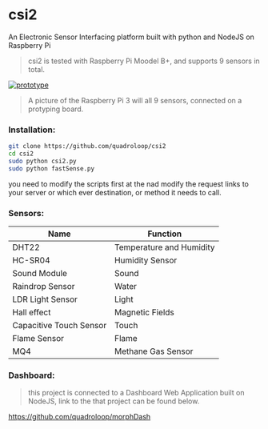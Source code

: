 # csi2
An Electronic Sensor Interfacing platform built with python and NodeJS on Raspberry Pi 

> csi2 is tested with Raspberry Pi Moodel B+, and supports 9 sensors in 
total.

[![prototype](https://quadroloop.github.io/bobaux/rodrigo.jpg)](https://github.com/quadroloop/csi2)

> A picture of the Raspberry Pi 3 will all 9 sensors, connected on a 
protyping board.
### Installation: 
```sh
git clone https://github.com/quadroloop/csi2
cd csi2
sudo python csi2.py
sudo python fastSense.py
```
you need to modify the scripts first at the nad modify the request links 
to your server or which ever destination, or method it needs to call.

### Sensors:

| Name | Function |
| ---- | ---- |
| DHT22 | Temperature and Humidity |
| HC-SR04 | Humidity Sensor |
| Sound Module | Sound |
| Raindrop Sensor | Water |
| LDR Light Sensor | Light |
| Hall effect | Magnetic Fields |
| Capacitive Touch Sensor | Touch |
| Flame Sensor | Flame | 
| MQ4 | Methane Gas Sensor |

### Dashboard:

> this project is connected to a Dashboard Web Application built on 
NodeJS, link to the that project can be found below.

 https://github.com/quadroloop/morphDash 


